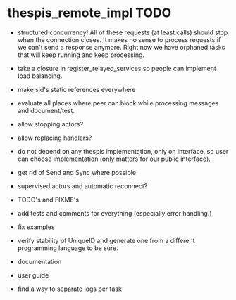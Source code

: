 # thespis_remote_impl TODO


- structured concurrency! All of these requests (at least calls) should stop when the connection
 closes. It makes no sense to process requests if we can't send a response anymore. Right now
 we have orphaned tasks that will keep running and keep processing.


- take a closure in register_relayed_services so people can implement load balancing.
- make sid's static references everywhere
- evaluate all places where peer can block while processing messages and document/test.
- allow stopping actors?
- allow replacing handlers?
- do not depend on any thespis implementation, only on interface, so user can
  choose implementation (only matters for our public interface).
- get rid of Send and Sync where possible
- supervised actors and automatic reconnect?

- TODO's and FIXME's
- add tests and comments for everything (especially error handling.)
- fix examples
- verify stability of UniqueID and generate one from a different programming language to be sure.
- documentation
- user guide

- find a way to separate logs per task
